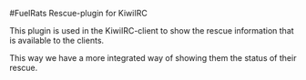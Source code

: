 #FuelRats Rescue-plugin for KiwiIRC

This plugin is used in the KiwiIRC-client to show the rescue information that is available to the clients.

This way we have a more integrated way of showing them the status of their rescue.